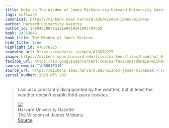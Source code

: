 ```yaml
---
title: Note on The Wisdom of James Mickens via Harvard University Gazette
tags: software
canonical: https://mickens.seas.harvard.edu/wisdom-james-mickens
author: Harvard University Gazette
author_id: 1a804a58871a131e9d19541992784cb5
book: 24553848
book_title: The Wisdom of James Mickens
hide_title: true
highlight_id: 478878225
readwise_url: https://readwise.io/open/478878225
image: https://mickens.seas.harvard.edu/files/mickens/files/headshot_0.jpg?m=1497631149
favicon_url: https://s2.googleusercontent.com/s2/favicons?domain=mickens.seas.harvard.edu
source_emoji: "\U0001F310"
source_url: https://mickens.seas.harvard.edu/wisdom-james-mickens#:~:text=I%20am%20also,enable%20third-party%20cookies.
serial_number: 2023.NTS.283
---
```

> I am also constantly disappointed by the weather, but at least the weather doesn't enable third-party cookies.
> <div class="quoteback-footer"><div class="quoteback-avatar"><img class="mini-favicon" src="https://s2.googleusercontent.com/s2/favicons?domain=mickens.seas.harvard.edu"></div><div class="quoteback-metadata"><div class="metadata-inner"><span style="display:none">FROM:</span><div aria-label="Harvard University Gazette" class="quoteback-author"> Harvard University Gazette</div><div aria-label="The Wisdom of James Mickens" class="quoteback-title"> The Wisdom of James Mickens</div></div></div><div class="quoteback-backlink"><a target="_blank" aria-label="go to the full text of this quotation" rel="noopener" href="https://mickens.seas.harvard.edu/wisdom-james-mickens#:~:text=I%20am%20also,enable%20third-party%20cookies." class="quoteback-arrow"> Source</a></div></div>